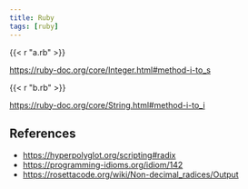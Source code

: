 ```yaml
---
title: Ruby
tags: [ruby]
---
```


{{< r "a.rb" >}}

<https://ruby-doc.org/core/Integer.html#method-i-to_s>

{{< r "b.rb" >}}

<https://ruby-doc.org/core/String.html#method-i-to_i>

## References

- <https://hyperpolyglot.org/scripting#radix>
- <https://programming-idioms.org/idiom/142>
- <https://rosettacode.org/wiki/Non-decimal_radices/Output>
